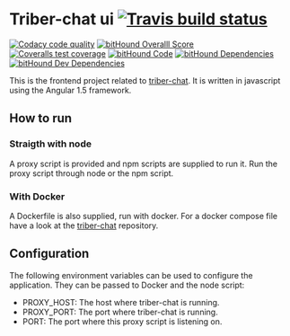# Triber-chat ui [![Travis build status](https://img.shields.io/travis/triberraar/triber-chat-ui/develop.svg)](https://travis-ci.org/triberraar/triber-chat-ui)

[![Codacy code quality](https://img.shields.io/codacy/cedc27ce6a7c49119e27c9dbe9fccf6d/develop.svg)](https://www.codacy.com/app/geertolaerts/triber-chat-ui/dashboard)
[![bitHound Overalll Score](https://www.bithound.io/github/triberraar/triber-chat-ui/badges/score.svg?style=flat-square)](https://www.bithound.io/github/triberraar/triber-chat-ui)
[![Coveralls test coverage](https://img.shields.io/coveralls/triberraar/triber-chat-ui/develop.svg)](https://coveralls.io/github/triberraar/triber-chat-ui?branch=develop)
[![bitHound Code](https://www.bithound.io/github/triberraar/triber-chat-ui/badges/code.svg?style=flat-square)](https://www.bithound.io/github/triberraar/triber-chat-ui)
[![bitHound Dependencies](https://www.bithound.io/github/triberraar/triber-chat-ui/badges/dependencies.svg?style=flat-square)](https://www.bithound.io/github/triberraar/triber-chat-ui/develop/dependencies/npm)
[![bitHound Dev Dependencies](https://www.bithound.io/github/triberraar/triber-chat-ui/badges/devDependencies.svg?style=flat-square)](https://www.bithound.io/github/triberraar/triber-chat-ui/develop/dependencies/npm)

This is the frontend project related to [triber-chat](https://github.com/triberraar/triber-chat). It is written in javascript using the Angular 1.5 framework.

## How to run
### Straigth with node
A proxy script is provided and npm scripts are supplied to run it. Run the proxy script through node or the npm script.
### With Docker
A Dockerfile is also supplied, run with docker. For a docker compose file have a look at the [triber-chat](https://github.com/triberraar/triber-chat) repository.

## Configuration
The following environment variables can be used to configure the application. They can be passed to Docker and the node script:
* PROXY_HOST: The host where triber-chat is running.
* PROXY_PORT: The port where triber-chat is running.
* PORT: The port where this proxy script is listening on.